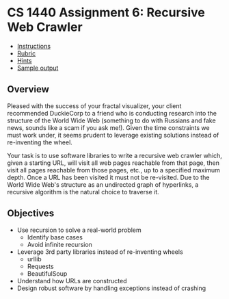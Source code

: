 # CS 1440 Assignment 6: Recursive Web Crawler

* [Instructions](doc/Instructions.md)
* [Rubric](doc/Rubric.md)
* [Hints](doc/Hints.md)
* [Sample output](doc/Output.md)


## Overview

Pleased with the success of your fractal visualizer, your client recommended
DuckieCorp to a friend who is conducting research into the structure of the
World Wide Web (something to do with Russians and fake news, sounds like a scam
if you ask me!).  Given the time constraints we must work under, it seems
prudent to leverage existing solutions instead of re-inventing the wheel.

Your task is to use software libraries to write a recursive web crawler which,
given a starting URL, will visit all web pages reachable from that page, then
visit all pages reachable from those pages, etc., up to a specified maximum
depth.  Once a URL has been visited it must not be re-visited.  Due to the
World Wide Web's structure as an undirected graph of hyperlinks, a recursive
algorithm is the natural choice to traverse it.


## Objectives

*   Use recursion to solve a real-world problem
    *   Identify base cases
    *   Avoid infinite recursion
*   Leverage 3rd party libraries instead of re-inventing wheels
    -   urllib
    -   Requests
    -   BeautifulSoup
*   Understand how URLs are constructed
*   Design robust software by handling exceptions instead of crashing
